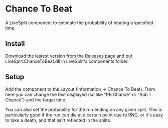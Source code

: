 # Chance To Beat

A LiveSplit component to estimate the probability of beating a specified time.

## Install

Download the lastest version from the [Releases page](../../releases) and put
LiveSplit.ChanceToBeat.dll in LiveSplit's components folder.

## Setup

Add the component to the Layout (Information -> Chance To Beat). From here you
can change the text displayed (so like "PB Chance" or "Sub 1 Chance") and the
target time.

You can also set the probability for the run ending on any given split. This is
particularly good if the run can die at a certain point due to RNG, or it's easy
to take a death, and that isn't reflected in the splits.